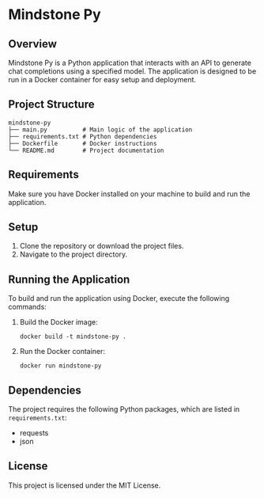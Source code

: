 # Mindstone Py

## Overview
Mindstone Py is a Python application that interacts with an API to generate chat completions using a specified model. The application is designed to be run in a Docker container for easy setup and deployment.

## Project Structure
```
mindstone-py
├── main.py          # Main logic of the application
├── requirements.txt # Python dependencies
├── Dockerfile       # Docker instructions
└── README.md        # Project documentation
```

## Requirements
Make sure you have Docker installed on your machine to build and run the application.

## Setup
1. Clone the repository or download the project files.
2. Navigate to the project directory.

## Running the Application
To build and run the application using Docker, execute the following commands:

1. Build the Docker image:
   ```
   docker build -t mindstone-py .
   ```

2. Run the Docker container:
   ```
   docker run mindstone-py
   ```

## Dependencies
The project requires the following Python packages, which are listed in `requirements.txt`:
- requests
- json

## License
This project is licensed under the MIT License.